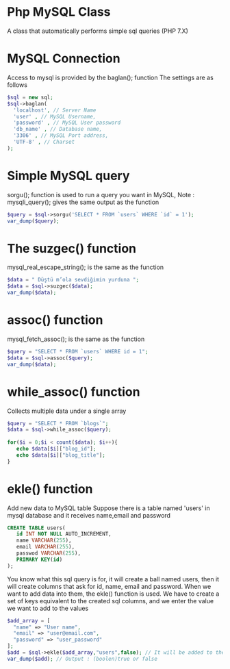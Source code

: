 # Php MySQL Class
A class that automatically performs simple sql queries (PHP 7.X)

# MySQL Connection
Access to mysql is provided by the baglan(); function
The settings are as follows
```php
$sql = new sql;
$sql->baglan(
  'localhost', // Server Name
  'user' , // MySQL Username,
  'password' , // MySQL User password
  'db_name' , // Database name,
  '3306' , // MySQL Port address,
  'UTF-8' , // Charset
);
```
# Simple MySQL query
sorgu(); function is used to run a query you want in MySQL,
Note : mysqli_query(); gives the same output as the function
```php
$query = $sql->sorgu('SELECT * FROM `users` WHERE `id` = 1');
var_dump($query);
```
# The suzgec() function
mysql_real_escape_string(); is the same as the function
```php
$data = " Düştü m’ola sevdiğimin yurduna ";
$data = $sql->suzgec($data);
var_dump($data);
```

# assoc() function
mysql_fetch_assoc(); is the same as the function
```php
$query = "SELECT * FROM `users` WHERE id = 1";
$data = $sql->assoc($query);
var_dump($data);
```
# while_assoc() function
Collects multiple data under a single array
```php
$query = "SELECT * FROM `blogs`";
$data = $sql->while_assoc($query);
 
for($i = 0;$i < count($data); $i++){
   echo $data[$i]["blog_id"];
   echo $data[$i]["blog_title"];
}
```
# ekle() function
Add new data to MySQL table
Suppose there is a table named 'users' in mysql database and it receives name,email and password
```sql
CREATE TABLE users(
   id INT NOT NULL AUTO_INCREMENT,
   name VARCHAR(255),
   email VARCHAR(255),
   passwod VARCHAR(255),
   PRIMARY KEY(id)
);
```
You know what this sql query is for, it will create a ball named users, then it will create columns that ask for id, name, email and password.
When we want to add data into them, the ekle() function is used.
We have to create a set of keys equivalent to the created sql columns, and we enter the value we want to add to the values
```php
$add_array = [
  "name" => "User name",
  "email" => "user@email.com",
  "password" => "user_password"
];
$add = $sql->ekle($add_array,"users",false); // It will be added to the "users" table
var_dump($add); // Output : (boolen)true or false
```

